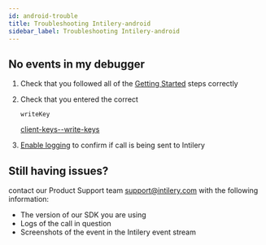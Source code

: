 ```yaml
---
id: android-trouble
title: Troubleshooting Intilery-android
sidebar_label: Troubleshooting Intilery-android
---
```


## No events in my debugger

1. Check that you followed all of the [Getting Started](/docs/sdk/android#getting-started) steps correctly

2. Check that you entered the correct

   ```plaintext
   writeKey
   ```

   [client-keys--write-keys](/docs/tag/tag1#client-keys--write-keys)

3. [Enable logging](#debugging) to confirm if call is being sent to Intilery

## Still having issues?

contact our Product Support team support@intilery.com with the following information:

- The version of our SDK you are using
- Logs of the call in question
- Screenshots of the event in the Intilery event stream